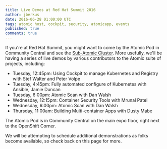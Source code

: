 ```yaml
---
title: Live Demos at Red Hat Summit 2016
author: jberkus
date: 2016-06-28 01:00:00 UTC
tags: atomic host, cockpit, security, atomicapp, events
published: true
comments: true
---
```


If you're at Red Hat Summit, you might want to come by the Atomic Pod in Community Central and see the [Sub-Atomic Cluster](/blog/2016/06/micro-cluster-part-2/). More usefully, we'll be having a series of live demos by various contributors to the Atomic suite of projects, including:

* Tuesday, 12:45pm: Using Cockpit to manage Kubernetes and Registry with Stef Walter and Peter Volpe
* Tuesday, 4:45pm: Fully automated configure of Kubernetes with Ansible, Jamie Duncan
* Tuesday, 6:00pm: Atomic Scan with Dan Walsh
* Wednesday, 12:15pm: Container Security Tools with Mrunal Patel
* Wednesday, 6:00pm: Atomic Scan with Dan Walsh
* Thursday, 11:00am: Building Multi-container Apps with Dusty Mabe

The Atomic Pod is in Community Central on the main expo floor, right next to the OpenShift Corner.

We will be attempting to schedule additional demonstrations as folks become available, so check back on this page for more.
